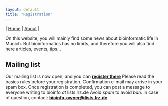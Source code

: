```yaml
---
layout: default
title: "Registration"
---
```


| [Home](/index) | [About](/about) |

On this website, you will mainly find some news about bioinformatic life in Munich.
But bioinformatics has no limits, and therefore you will also find here articles, events, tips...

## Mailing list ##
Our mailing list is now open, and you can 
**[register there](https://lists.lrz.de/mailman/listinfo/bioinfo)**
Please read the basics rules before your registration.
Confirmation e-mail may arrive in your spam box.
Once registration is completed, you can post a message to everyone writing to bioinfo _at_ lists.lrz.de
Avoid _spam_ to avoid _ban_.
In case of question, contact: **bioinfo-owner@lists.lrz.de**

